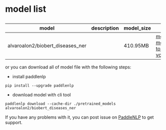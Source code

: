 #  model list

##  

| model  | description | model_size  | download         |
| --- | --- | --- | --- |
|alvaroalon2/biobert_diseases_ner|  | 410.95MB | [model_config.json](https://bj.bcebos.com/paddlenlp/models/community/alvaroalon2/biobert_diseases_ner/model_config.json)<br>[model_state.pdparams](https://bj.bcebos.com/paddlenlp/models/community/alvaroalon2/biobert_diseases_ner/model_state.pdparams)<br>[tokenizer_config.json](https://bj.bcebos.com/paddlenlp/models/community/alvaroalon2/biobert_diseases_ner/tokenizer_config.json)<br>[vocab.txt](https://bj.bcebos.com/paddlenlp/models/community/alvaroalon2/biobert_diseases_ner/vocab.txt) |

or you can download all of model file with the following steps:

* install paddlenlp

```shell
pip install --upgrade paddlenlp
```

* download model with cli tool

```shell
paddlenlp download --cache-dir ./pretrained_models alvaroalon2/biobert_diseases_ner
```

If you have any problems with it, you can post issue on [PaddleNLP](https://github.com/PaddlePaddle/PaddleNLP) to get support.
